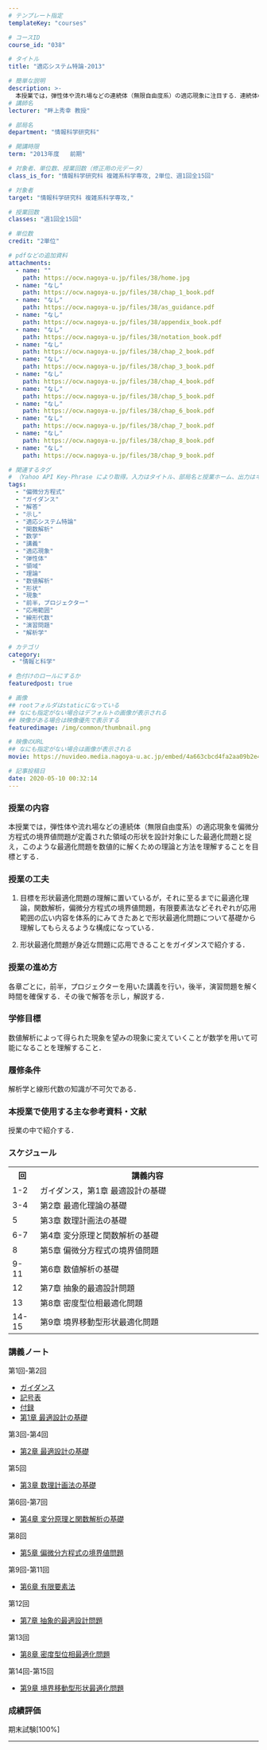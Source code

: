 ```yaml
---
# テンプレート指定
templateKey: "courses"

# コースID
course_id: "038"

# タイトル
title: "適応システム特論-2013"

# 簡単な説明
description: >-
  本授業では，弾性体や流れ場などの連続体（無限自由度系）の適応現象に注目する．連続体の様々な現象は偏微分方程式の境界値問題でモデル化される．この境界値問題が定義された領域を設計対象にした最適化問題は，連続体の適応現象の数理的な表現となる．本授業では，この最適化問題を数値的に解くための理論と方法の理解を目標とする． ....
# 講師名
lecturer: "畔上秀幸 教授"

# 部局名
department: "情報科学研究科"

# 開講時限
term: "2013年度	前期"

# 対象者、単位数、授業回数（修正用の元データ）
class_is_for: "情報科学研究科 複雑系科学専攻, 2単位、週1回全15回"

# 対象者
target: "情報科学研究科 複雑系科学専攻,"

# 授業回数
classes: "週1回全15回"

# 単位数
credit: "2単位"

# pdfなどの追加資料
attachments:
  - name: "" 
    path: https://ocw.nagoya-u.jp/files/38/home.jpg
  - name: "なし" 
    path: https://ocw.nagoya-u.jp/files/38/chap_1_book.pdf
  - name: "なし" 
    path: https://ocw.nagoya-u.jp/files/38/as_guidance.pdf
  - name: "なし" 
    path: https://ocw.nagoya-u.jp/files/38/appendix_book.pdf
  - name: "なし" 
    path: https://ocw.nagoya-u.jp/files/38/notation_book.pdf
  - name: "なし" 
    path: https://ocw.nagoya-u.jp/files/38/chap_2_book.pdf
  - name: "なし" 
    path: https://ocw.nagoya-u.jp/files/38/chap_3_book.pdf
  - name: "なし" 
    path: https://ocw.nagoya-u.jp/files/38/chap_4_book.pdf
  - name: "なし" 
    path: https://ocw.nagoya-u.jp/files/38/chap_5_book.pdf
  - name: "なし" 
    path: https://ocw.nagoya-u.jp/files/38/chap_6_book.pdf
  - name: "なし" 
    path: https://ocw.nagoya-u.jp/files/38/chap_7_book.pdf
  - name: "なし" 
    path: https://ocw.nagoya-u.jp/files/38/chap_8_book.pdf
  - name: "なし" 
    path: https://ocw.nagoya-u.jp/files/38/chap_9_book.pdf

# 関連するタグ
# （Yahoo API Key-Phrase により取得。入力はタイトル、部局名と授業ホーム、出力はキーフレーズ（tags））
tags:
  - "偏微分方程式"
  - "ガイダンス"
  - "解答"
  - "示し"
  - "適応システム特論"
  - "関数解析"
  - "数学"
  - "講義"
  - "適応現象"
  - "弾性体"
  - "領域"
  - "理論"
  - "数値解析"
  - "形状"
  - "現象"
  - "前半，プロジェクター"
  - "応用範囲"
  - "線形代数"
  - "演習問題"
  - "解析学"

# カテゴリ
category:
 - "情報と科学"

# 色付けのロールにするか
featuredpost: true

# 画像
## rootフォルダはstaticになっている
## なにも指定がない場合はデフォルトの画像が表示される
## 映像がある場合は映像優先で表示する
featuredimage: /img/common/thumbnail.png

# 映像のURL
## なにも指定がない場合は画像が表示される
movie: https://nuvideo.media.nagoya-u.ac.jp/embed/4a663cbcd4fa2aa09b2e4cfe765948a661bbeb77

# 記事投稿日
date: 2020-05-10 00:32:14
---
```


### 授業の内容

本授業では，弾性体や流れ場などの連続体（無限自由度系）の適応現象を偏微分方程式の境界値問題が定義された領域の形状を設計対象にした最適化問題と捉え，このような最適化問題を数値的に解くための理論と方法を理解することを目標とする．



### 授業の工夫

1.  目標を形状最適化問題の理解に置いているが，それに至るまでに最適化理論，関数解析，偏微分方程式の境界値問題，有限要素法などそれぞれが応用範囲の広い内容を体系的にみてきたあとで形状最適化問題について基礎から理解してもらえるような構成になっている．

2.  形状最適化問題が身近な問題に応用できることをガイダンスで紹介する．
        





### 授業の進め方

各章ごとに，前半，プロジェクターを用いた講義を行い，後半，演習問題を解く時間を確保する．その後で解答を示し，解説する．

### 学修目標

数値解析によって得られた現象を望みの現象に変えていくことが数学を用いて可能になることを理解すること．

### 履修条件

解析学と線形代数の知識が不可欠である．

### 本授業で使用する主な参考資料・文献

授業の中で紹介する．



<h3>スケジュール</h3>
<table width="455" class="basic">
<tr>
<th class="center" width="40">回</th>
<th class="center" width="435">講義内容</th>
</tr>
<tr>
<td class="center" width="40">1-2</td>
<td class="left" width="435"> ガイダンス，第1章 最適設計の基礎</td>
</tr>
<tr>
<td class="center" width="40">3-4</td>
<td class="left" width="435"> 第2章 最適化理論の基礎</td>
</tr>
<tr>
<td class="center" width="40">5</td>
<td class="left" width="435"> 第3章 数理計画法の基礎</td>
</tr>
<tr>
<td class="center" width="40">6-7</td>
<td class="left" width="435"> 第4章 変分原理と関数解析の基礎</td>
</tr>
<tr>
<td class="center" width="40">8</td>
<td class="left" width="435"> 第5章 偏微分方程式の境界値問題</td>
</tr>
<tr>
<td class="center" width="40">9-11</td>
<td class="left" width="435"> 第6章 数値解析の基礎</td>
</tr>
<tr>
<td class="center" width="40">12</td>
<td class="left" width="435"> 第7章 抽象的最適設計問題</td>
</tr>
<tr>
<td class="center" width="40">13</td>
<td class="left" width="435"> 第8章 密度型位相最適化問題</td>
</tr>
<tr>
<td class="center" width="40">14-15</td>
<td class="left" width="435"> 第9章 境界移動型形状最適化問題</td>
</tr>
</table>


### 講義ノート


第1回-第2回

* [ガイダンス](https://ocw.nagoya-u.jp/files/38/as_guidance.pdf) 
* [記号表](https://ocw.nagoya-u.jp/files/38/notation_book.pdf) 
* [付録](https://ocw.nagoya-u.jp/files/38/appendix_book.pdf) 
* [第1章 最適設計の基礎](https://ocw.nagoya-u.jp/files/38/chap_1_book.pdf) 

第3回-第4回

* [第2章 最適設計の基礎](https://ocw.nagoya-u.jp/files/38/chap_2_book.pdf) 


第5回

* [第3章 数理計画法の基礎](https://ocw.nagoya-u.jp/files/38/chap_3_book.pdf) 


第6回-第7回

* [第4章 変分原理と関数解析の基礎](https://ocw.nagoya-u.jp/files/38/chap_4_book.pdf) 


第8回

* [第5章 偏微分方程式の境界値問題](https://ocw.nagoya-u.jp/files/38/chap_5_book.pdf) 


第9回-第11回

* [第6章 有限要素法](https://ocw.nagoya-u.jp/files/38/chap_6_book.pdf) 


第12回

* [第7章 抽象的最適設計問題](https://ocw.nagoya-u.jp/files/38/chap_7_book.pdf) 


第13回

* [第8章 密度型位相最適化問題](https://ocw.nagoya-u.jp/files/38/chap_8_book.pdf) 


第14回-第15回

* [第9章 境界移動型形状最適化問題](https://ocw.nagoya-u.jp/files/38/chap_9_book.pdf) 






### 成績評価

期末試験[100%]






-----